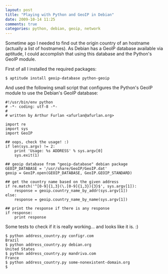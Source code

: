 ```yaml
---
layout: post
title: "Playing with Python and GeoIP in Debian"
date: 2009-10-14 11:25
comments: true
categories: python, debian, geoip, network
---
```

Sometime ago I needed to find out the origin country of an hostname (actually a list of hostnames). As
Debian has a GeoIP database available via aptitude, I could accomplish that using this database and the
Python's GeoIP module.

First of all I installed the required packages:

    $ aptitude install geoip-database python-geoip


And used the following small script that configures the Python's GeoIP module to use the Debian's GeoIP database:

    #!/usr/bin/env python
    # -*- coding: utf-8 -*-
    #
    # written by Arthur Furlan <afurlan@afurlan.org>

    import re
    import sys
    import GeoIP

    ## oops, check the usage! :)
    if len(sys.argv) != 2:
        print 'Usage: %s ADDRESS' % sys.argv[0]
        sys.exit(1)

    ## geoip database from "geoip-database" debian package
    GEOIP_DATABASE = '/usr/share/GeoIP/GeoIP.dat'
    geoip = GeoIP.open(GEOIP_DATABASE, GeoIP.GEOIP_STANDARD)

    ## get the country name based on the given address
    if re.match('^[0-9]{1,3}(\.[0-9]{1,3}){3}$', sys.argv[1]):
        response = geoip.country_name_by_addr(sys.argv[1])
    else:
        response = geoip.country_name_by_name(sys.argv[1])

    ## print the response if there is any response
    if response:
        print response


Some tests to check if it is really working... and looks like it is. :)

    $ python address_country.py configr.com
    Brazil
    $ python address_country.py debian.org
    United States
    $ python address_country.py mandriva.com
    France
    $ python address_country.py some-nonexistent-domain.org
    $

